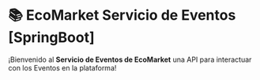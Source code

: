 # 📚 EcoMarket Servicio de Eventos [SpringBoot]

¡Bienvenido al **Servicio de Eventos de EcoMarket** una API para interactuar con los Eventos en la plataforma!
